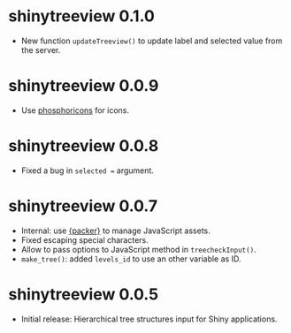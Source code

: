 # shinytreeview 0.1.0

* New function `updateTreeview()` to update label and selected value from the server.


# shinytreeview 0.0.9

* Use [phosphoricons](https://github.com/dreamRs/phosphoricons) for icons.


# shinytreeview 0.0.8

* Fixed a bug in `selected =` argument.


# shinytreeview 0.0.7

* Internal: use [{packer}](https://github.com/JohnCoene/packer) to manage JavaScript assets.
* Fixed escaping special characters.
* Allow to pass options to JavaScript method in `treecheckInput()`.
* `make_tree()`: added `levels_id` to use an other variable as ID.


# shinytreeview 0.0.5

* Initial release: Hierarchical tree structures input for Shiny applications.
